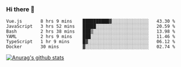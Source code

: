 ### Hi there 👋



<!--
**webB1an/webB1an** is a ✨ _special_ ✨ repository because its `README.md` (this file) appears on your GitHub profile.

Here are some ideas to get you started:

- 🔭 I’m currently working on ...
- 🌱 I’m currently learning ...
- 👯 I’m looking to collaborate on ...
- 🤔 I’m looking for help with ...
- 💬 Ask me about ...
- 📫 How to reach me: ...
- 😄 Pronouns: ...
- ⚡ Fun fact: ...
-->

<!--START_SECTION:waka-->

```text
Vue.js       8 hrs 9 mins    ██████████▓░░░░░░░░░░░░░░   43.30 %
JavaScript   3 hrs 52 mins   █████░░░░░░░░░░░░░░░░░░░░   20.59 %
Bash         2 hrs 38 mins   ███▒░░░░░░░░░░░░░░░░░░░░░   13.98 %
YAML         2 hrs 9 mins    ███░░░░░░░░░░░░░░░░░░░░░░   11.46 %
TypeScript   1 hr 9 mins     █▓░░░░░░░░░░░░░░░░░░░░░░░   06.12 %
Docker       30 mins         ▓░░░░░░░░░░░░░░░░░░░░░░░░   02.74 %
```

<!--END_SECTION:waka-->


[![Anurag's github stats](https://github-readme-stats.vercel.app/api?username=webB1an&show_icons=true&theme=radical)](https://github.com/anuraghazra/github-readme-stats)

